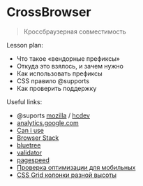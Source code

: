 ﻿# CrossBrowser 
> Кроссбраузерная совместимость

Lesson plan:
+ Что такое «вендорные префиксы» 
+ Откуда это взялось, и зачем нужно 
+ Как использовать префиксы
+ CSS правило  @supports
+ Как проверить поддержку 


Useful links:
+ @suports [mozilla](https://developer.mozilla.org/ru/docs/Web/CSS/@supports) / [hcdev](https://hcdev.ru/css/supports/)
+ [analytics.google.com](https://analytics.google.com/analytics/web/provision/?authuser=0#/provision/create)
+ [Can i use](https://caniuse.com/)
+ [Browser Stack](https://www.browserstack.com/)
+ [bluetree](https://bluetree.ai/screenfly/)
+ [validator](https://validator.w3.org/)
+ [pagespeed](https://developers.google.com/speed/pagespeed/insights/?hl=ru)
+ [Проверка оптимизации для мобильных](https://search.google.com/test/mobile-friendly)
+ [CSS Grid колонки разной высоты](https://ru.stackoverflow.com/questions/794163/css-grid-%D0%BA%D0%BE%D0%BB%D0%BE%D0%BD%D0%BA%D0%B8-%D1%80%D0%B0%D0%B7%D0%BD%D0%BE%D0%B9-%D0%B2%D1%8B%D1%81%D0%BE%D1%82%D1%8B)


